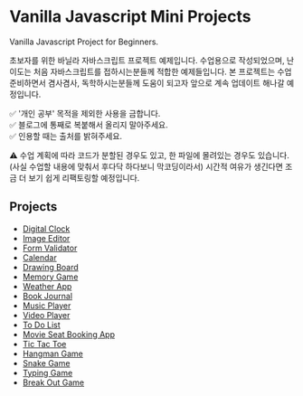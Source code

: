 # Vanilla Javascript Mini Projects

Vanilla Javascript Project for Beginners.  

초보자를 위한 바닐라 자바스크립트 프로젝트 예제입니다. 수업용으로 작성되었으며, 난이도는 처음 자바스크립트를 접하시는분들께 적합한 예제들입니다. 본 프로젝트는 수업 준비하면서 겸사겸사, 독학하시는분들께 도움이 되고자 앞으로 계속 업데이트 해나갈 예정입니다.

✅  '개인 공부' 목적을 제외한 사용을 금합니다.  
✅  블로그에 통째로 복붙해서 올리지 말아주세요.  
✅  인용할 때는 출처를 밝혀주세요.  

⚠️ 수업 계획에 따라 코드가 분할된 경우도 있고, 한 파일에 몰려있는 경우도 있습니다. (사실 수업할 내용에 맞춰서 후다닥 하다보니 막코딩이라서) 시간적 여유가 생긴다면 조금 더 보기 쉽게 리팩토링할 예정입니다.

## Projects

- [Digital Clock](https://github.com/coach-oox/digital-clock)
- [Image Editor](https://github.com/coach-oox/image-effector)
- [Form Validator](https://github.com/coach-oox/form-validation)
- [Calendar](https://github.com/coach-oox/vanilla-calendar)
- [Drawing Board](https://github.com/coach-oox/simple-drawing-board)
- [Memory Game](https://github.com/coach-oox/memory-game)
- [Weather App](https://github.com/coach-oox/weather-app)
- [Book Journal](https://github.com/coach-oox/book-journal-app)
- [Music Player](https://github.com/coach-oox/vanilla-music-player)
- [Video Player]()
- [To Do List](https://github.com/coach-oox/vanilla-todo-list)
- [Movie Seat Booking App]()
- [Tic Tac Toe]()
- [Hangman Game]()
- [Snake Game]()
- [Typing Game]()
- [Break Out Game]()
